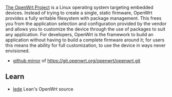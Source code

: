[The OpenWrt Project](https://openwrt.org/) is a Linux operating system targeting embedded devices. Instead of trying to create a single, static firmware, OpenWrt provides a fully writable filesystem with package management. This frees you from the application selection and configuration provided by the vendor and allows you to customize the device through the use of packages to suit any application. For developers, OpenWrt is the framework to build an application without having to build a complete firmware around it; for users this means the ability for full customization, to use the device in ways never envisioned.


- [github mirror](https://github.com/openwrt/openwrt) of https://git.openwrt.org/openwrt/openwrt.git



## Learn
- [lede](https://github.com/coolsnowwolf/lede) Lean's OpenWrt source

